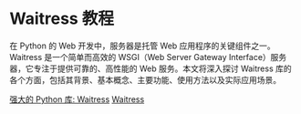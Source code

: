# Waitress 教程

<show-structure depth="3"/>

在 Python 的 Web 开发中，服务器是托管 Web 应用程序的关键组件之一。Waitress 是一个简单而高效的 WSGI（Web Server Gateway Interface）服务器，它专注于提供可靠的、高性能的 Web 服务。本文将深入探讨 Waitress 库的各个方面，包括其背景、基本概念、主要功能、使用方法以及实际应用场景。

<seealso>
<category ref="ref_docs">
    <a href="https://mp.weixin.qq.com/s/nFybWBzCDj1J4w38K-EbEQ">强大的 Python 库: Waitress</a>
</category>
<category ref="ref_github">
    <a href="https://github.com/Pylons/waitress">Waitress</a>
</category>
<category ref="ref_issues">
</category>
<category ref="ref_hf">
</category>
<category ref="ref_ms">
</category>
</seealso>